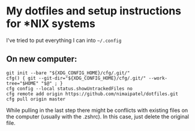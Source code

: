 # My dotfiles and setup instructions for \*NIX systems

I've tried to put everything I can into `~/.config`

## On new computer:

```
git init --bare "${XDG_CONFIG_HOME}/cfg/.git/"
cfg() { git --git-dir="${XDG_CONFIG_HOME}/cfg/.git/" --work-tree="$HOME" "$@" ; }
cfg config --local status.showUntrackedFiles no
cfg remote add origin https://github.com/nimaipatel/dotfiles.git
cfg pull origin master
```

While pulling in the last step there might be conflicts with existing files on the computer (usually with the .zshrc). In this case, just delete the original file.
